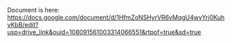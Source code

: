 Document is here: https://docs.google.com/document/d/1HfmZoNSHyrVR6vMqgU4wyYrj0KuhvKbB/edit?usp=drive_link&ouid=108091561003314066551&rtpof=true&sd=true
